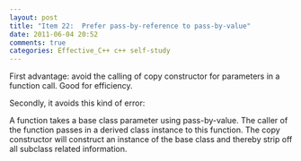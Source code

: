 ```yaml
---
layout: post
title: "Item 22:  Prefer pass-by-reference to pass-by-value"
date: 2011-06-04 20:52
comments: true
categories: Effective_C++ c++ self-study
---
```


First advantage: avoid the calling of copy constructor for parameters in a function call. Good for efficiency.


Secondly, it avoids this kind of error:


A function takes a base class parameter using pass-by-value. The caller of the function passes in a derived class instance to this function. The copy constructor will construct an instance of the base class and thereby strip off all subclass related information.

